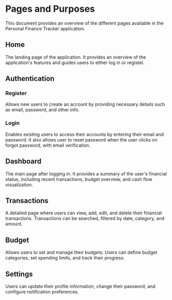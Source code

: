 # Pages and Purposes
This document provides an overview of the different pages available in the Personal Finance Tracker application.

## Home
The landing page of the application. It provides an overview of the application's features and guides users to either log in or register.

## Authentication
### Register
Allows new users to create an account by providing necessary details such as email, password, and other info.

### Login
Enables existing users to access their accounts by entering their email and password. It also allows user to reset password when the user clicks on forgot password, with email verification.

## Dashboard
The main page after logging in. It provides a summary of the user's financial status, including recent transactions, budget overview, and cash flow visualization.

## Transactions
A detailed page where users can view, add, edit, and delete their financial transactions. Transactions can be searched, filtered by date, category, and amount.

## Budget
Allows users to set and manage their budgets. Users can define budget categories, set spending limits, and track their progress.

## Settings
Users can update their profile information, change their password, and configure notification preferences.

